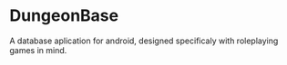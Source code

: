 DungeonBase
===========

A database aplication for android, designed specificaly with roleplaying games in mind.